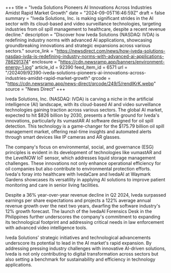 +++
title = "Iveda Solutions Pioneers AI Innovations Across Industries Amidst Rapid Market Growth"
date = "2024-09-05T16:46:59Z"
draft = false
summary = "Iveda Solutions, Inc. is making significant strides in the AI sector with its cloud-based and video surveillance technologies, targeting industries from oil spill management to healthcare, despite a recent revenue decline."
description = "Discover how Iveda Solutions (NASDAQ: IVDA) is redefining industry norms with advanced AI applications, showcasing groundbreaking innovations and strategic expansions across various sectors."
source_link = "https://newsdirect.com/news/how-iveda-solutions-nasdaq-ivda-is-redefining-industry-norms-with-advanced-ai-applications-786291374"
enclosure = "https://cdn.newsramp.app/banners/environment-energy-1.jpg"
article_id = 92390
feed_item_id = 6571
url = "/202409/92390-iveda-solutions-pioneers-ai-innovations-across-industries-amidst-rapid-market-growth"
qrcode = "https://cdn.newsramp.app/news-direct/qrcode/249/5/rendIKrK.webp"
source = "News Direct"
+++

<p>Iveda Solutions, Inc. (NASDAQ: IVDA) is carving a niche in the artificial intelligence (AI) landscape, with its cloud-based AI and video surveillance technologies gaining traction across various sectors. The global AI market, expected to hit $826 billion by 2030, presents a fertile ground for Iveda's innovations, particularly its vumastAR AI software designed for oil spill detection. This technology is a game-changer for the $175.79 billion oil spill management market, offering real-time insights and automated alerts through smart devices like IP cameras and AR glasses.</p><p>The company's focus on environmental, social, and governance (ESG) principles is evident in its development of technologies like vumastAR and the LevelNOW IoT sensor, which addresses liquid storage management challenges. These innovations not only enhance operational efficiency for oil companies but also contribute to environmental protection efforts. Iveda's foray into healthcare with IvedaCare and IvedaAI at Waymark Gardens showcases its versatility in applying AI solutions to improve patient monitoring and care in senior living facilities.</p><p>Despite a 36% year-over-year revenue decline in Q2 2024, Iveda surpassed earnings per share expectations and projects a 122% average annual revenue growth over the next two years, dwarfing the software industry's 12% growth forecast. The launch of the IvedaAI Forensics Desk in the Philippines further underscores the company's commitment to expanding its technological footprint and addressing critical needs in law enforcement with advanced video intelligence tools.</p><p>Iveda Solutions' strategic initiatives and technological advancements underscore its potential to lead in the AI market's rapid expansion. By addressing pressing industry challenges with innovative AI-driven solutions, Iveda is not only contributing to digital transformation across sectors but also setting a benchmark for sustainability and efficiency in technology applications.</p>